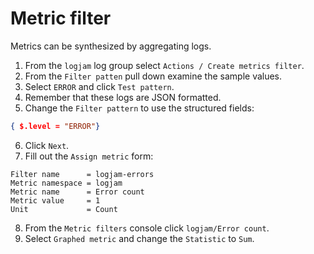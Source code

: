 # Metric filter

Metrics can be synthesized by aggregating logs.

1. From the `logjam` log group select `Actions / Create metrics filter`.
2. From the `Filter patten` pull down examine the sample values.
3. Select `ERROR` and click `Test pattern`.
4. Remember that these logs are JSON formatted.
5. Change the `Filter pattern` to use the structured fields:
```json
{ $.level = "ERROR"}
```
6. Click `Next`.
7. Fill out the `Assign metric` form:
```text
Filter name      = logjam-errors
Metric namespace = logjam
Metric name      = Error count
Metric value     = 1
Unit             = Count
```
8. From the `Metric filters` console click `logjam/Error count`.
9. Select `Graphed metric` and change the `Statistic` to `Sum`.
